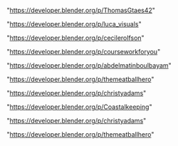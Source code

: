 "https://developer.blender.org/p/ThomasGtaes42"

"https://developer.blender.org/p/luca_visuals"

"https://developer.blender.org/p/cecilerolfson"

"https://developer.blender.org/p/courseworkforyou"

"https://developer.blender.org/p/abdelmatinboulbayam"

"https://developer.blender.org/p/themeatballhero"

"https://developer.blender.org/p/christyadams"

 
"https://developer.blender.org/p/Coastalkeeping"


"https://developer.blender.org/p/christyadams"


"https://developer.blender.org/p/themeatballhero"


 
